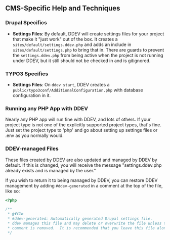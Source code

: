 ## CMS-Specific Help and Techniques

### Drupal Specifics

* **Settings Files**: By default, DDEV will create settings files for your project that make it "just work" out of the box. It creates a `sites/default/settings.ddev.php` and adds an include in `sites/default/settings.php` to bring that in. There are guards to prevent the `settings.ddev.php` from being active when the project is not running under DDEV, but it still should not be checked in and is gitignored.

### TYPO3 Specifics

* **Settings Files**: On `ddev start`, DDEV creates a `public/typo3conf/AdditionalConfiguration.php` with database configuration in it.

### Running any PHP App with DDEV

Nearly any PHP app will run fine with DDEV, and lots of others. If your project type is not one of the explicitly supported project types, that's fine. Just set the project type to 'php' and go about setting up settings files or .env as you normally would.

### DDEV-managed Files

These files created by DDEV are also updated and managed by DDEV by default.  If this is changed, you will receive the message "settings.ddev.php already exists and is managed by the user."

If you wish to return it to being managed by DDEV, you can restore DDEV management by adding `#ddev-generated` in a comment at the top of the file, like so:

```php
<?php

/**
 * @file
 * #ddev-generated: Automatically generated Drupal settings file.
 * ddev manages this file and may delete or overwrite the file unless this
 * comment is removed.  It is recommended that you leave this file alone.
 */
```
